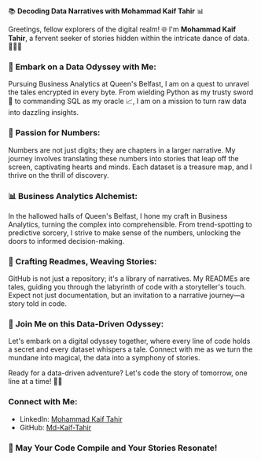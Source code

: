 📚 **Decoding Data Narratives with Mohammad Kaif Tahir** 📊

Greetings, fellow explorers of the digital realm! 🌐 I'm **Mohammad Kaif Tahir**, a fervent seeker of stories hidden within the intricate dance of data. 👨‍💻✨

### 🚀 Embark on a Data Odyssey with Me:
Pursuing Business Analytics at Queen's Belfast, I am on a quest to unravel the tales encrypted in every byte. From wielding Python as my trusty sword 🐍 to commanding SQL as my oracle 📈, I am on a mission to turn raw data into dazzling insights.

### 🌌 Passion for Numbers:
Numbers are not just digits; they are chapters in a larger narrative. My journey involves translating these numbers into stories that leap off the screen, captivating hearts and minds. Each dataset is a treasure map, and I thrive on the thrill of discovery.

### 📊 Business Analytics Alchemist:
In the hallowed halls of Queen's Belfast, I hone my craft in Business Analytics, turning the complex into comprehensible. From trend-spotting to predictive sorcery, I strive to make sense of the numbers, unlocking the doors to informed decision-making.

### 📖 Crafting Readmes, Weaving Stories:
GitHub is not just a repository; it's a library of narratives. My READMEs are tales, guiding you through the labyrinth of code with a storyteller's touch. Expect not just documentation, but an invitation to a narrative journey—a story told in code.

### 🌟 Join Me on this Data-Driven Odyssey:
Let's embark on a digital odyssey together, where every line of code holds a secret and every dataset whispers a tale. Connect with me as we turn the mundane into magical, the data into a symphony of stories.

Ready for a data-driven adventure? Let's code the story of tomorrow, one line at a time! 🚀✨

### Connect with Me:
- LinkedIn: [Mohammad Kaif Tahir](https://www.linkedin.com/in/kaif-tahir/)
- GitHub: [Md-Kaif-Tahir](https://github.com/Md-Kaif-Tahir)

### 🌟 May Your Code Compile and Your Stories Resonate!
